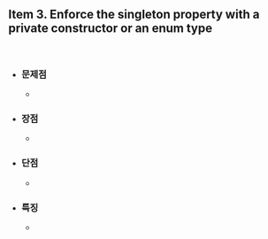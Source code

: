 ## Item 3. Enforce the singleton property with a private constructor or an enum type
<br/>

* ### 문제점
  - 

* ### 장점
  - 

* ### 단점
  -   

* ### 특징
  - 
